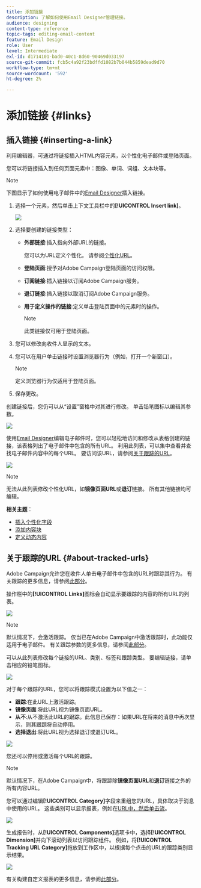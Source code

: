 ```yaml
---
title: 添加链接
description: 了解如何使用Email Designer管理链接。
audience: designing
content-type: reference
topic-tags: editing-email-content
feature: Email Design
role: User
level: Intermediate
exl-id: d1714101-bad0-40c1-8d60-90469d033197
source-git-commit: fcb5c4a92f23bdffd1082b7b044b5859dead9d70
workflow-type: tm+mt
source-wordcount: '592'
ht-degree: 2%

---
```


# 添加链接 {#links}

## 插入链接 {#inserting-a-link}

利用编辑器，可通过将链接插入HTML内容元素，以个性化电子邮件或登陆页面。

您可以将链接插入到任何页面元素中：图像、单词、词组、文本块等。

>[!NOTE]
>
>下图显示了如何使用电子邮件中的[Email Designer](../../designing/using/designing-content-in-adobe-campaign.md)插入链接。

1. 选择一个元素，然后单击上下文工具栏中的&#x200B;**[!UICONTROL Insert link]**。

   ![](assets/des_insert_link.png)

1. 选择要创建的链接类型：

   * **外部链接**:插入指向外部URL的链接。

      您可以为URL定义个性化。 请参阅[个性化URL](../../designing/using/using-reusable-content.md#creating-a-content-fragment)。

   * **登陆页面**:授予对Adobe Campaign登陆页面的访问权限。
   * **订阅链接**:插入链接以订阅Adobe Campaign服务。
   * **退订链接**:插入链接以取消订阅Adobe Campaign服务。
   * **用于定义操作的链接**:定义单击登陆页面中的元素时的操作。

      >[!NOTE]
      >
      >此类链接仅可用于登陆页面。

1. 您可以修改向收件人显示的文本。
1. 您可以在用户单击链接时设置浏览器行为（例如，打开一个新窗口）。

   >[!NOTE]
   >
   >定义浏览器行为仅适用于登陆页面。

1. 保存更改。

创建链接后，您仍可以从“设置”窗格中对其进行修改。 单击铅笔图标以编辑其参数。

![](assets/des_link_edit.png)

使用[Email Designer](../../designing/using/designing-content-in-adobe-campaign.md)编辑电子邮件时，您可以轻松地访问和修改从表格创建的链接，该表格列出了电子邮件中包含的所有URL。 利用此列表，可以集中查看并查找电子邮件内容中的每个URL。 要访问该URL，请参阅[关于跟踪的URL](#about-tracked-urls)。

![](assets/des_link_list.png)

>[!NOTE]
>
>无法从此列表修改个性化URL，如&#x200B;**镜像页面URL**&#x200B;或&#x200B;**退订**&#x200B;链接。 所有其他链接均可编辑。

**相关主题**：

* [插入个性化字段](../../designing/using/personalization.md#inserting-a-personalization-field)
* [添加内容块](../../designing/using/personalization.md#adding-a-content-block)
* [定义动态内容](../../designing/using/personalization.md#defining-dynamic-content-in-an-email)

## 关于跟踪的URL {#about-tracked-urls}

Adobe Campaign允许您在收件人单击电子邮件中包含的URL时跟踪其行为。 有关跟踪的更多信息，请参阅[此部分](../../sending/using/tracking-messages.md#about-tracking)。

操作栏中的&#x200B;**[!UICONTROL Links]**&#x200B;图标会自动显示要跟踪的内容的所有URL的列表。

![](assets/des_links.png)

>[!NOTE]
>
>默认情况下，会激活跟踪。 仅当已在Adobe Campaign中激活跟踪时，此功能仅适用于电子邮件。 有关跟踪参数的更多信息，请参阅[此部分](../../administration/using/configuring-email-channel.md#tracking-parameters)。

可以从此列表修改每个链接的URL、类别、标签和跟踪类型。 要编辑链接，请单击相应的铅笔图标。

![](assets/des_links_tracking.png)

对于每个跟踪的URL，您可以将跟踪模式设置为以下值之一：

* **跟踪**:在此URL上激活跟踪。
* **镜像页面**:将此URL视为镜像页面URL。
* **从不**:从不激活此URL的跟踪。此信息已保存：如果URL在将来的消息中再次显示，则其跟踪将自动停用。
* **选择退出**:将此URL视为选择退订或退订URL。

![](assets/des_link_tracking_type.png)

您还可以停用或激活每个URL的跟踪。

>[!NOTE]
>
>默认情况下，在Adobe Campaign中，将跟踪除&#x200B;**镜像页面URL**&#x200B;和&#x200B;**退订**&#x200B;链接之外的所有内容URL。

您可以通过编辑&#x200B;**[!UICONTROL Category]**&#x200B;字段来重组您的URL，具体取决于消息中使用的URL。 这些类别可以显示报表，例如在[URL中，然后单击流](../../reporting/using/urls-and-click-streams.md)。

![](assets/des_link_tracking_category.png)

生成报告时，从&#x200B;**[!UICONTROL Components]**&#x200B;选项卡中，选择&#x200B;**[!UICONTROL Dimension]**&#x200B;并向下滚动列表以访问跟踪组件。 例如，将&#x200B;**[!UICONTROL Tracking URL Category]**&#x200B;拖放到工作区中，以根据每个点击的URL的跟踪类别显示结果。

![](assets/des_link_tracking_report.png)

有关构建自定义报表的更多信息，请参阅[此部分](../../reporting/using/about-dynamic-reports.md)。
